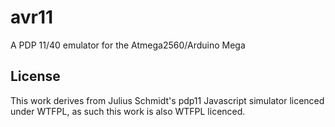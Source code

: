 avr11
=====

A PDP 11/40 emulator for the Atmega2560/Arduino Mega

License
-------

This work derives from Julius Schmidt's pdp11 Javascript simulator licenced under WTFPL, as such this work is also WTFPL licenced.
